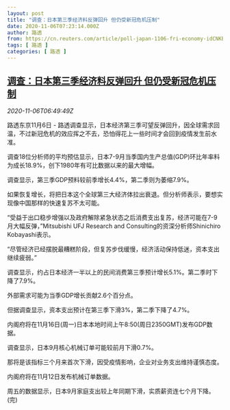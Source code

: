 ```yaml
---
layout: post
title: "调查：日本第三季经济料反弹回升 但仍受新冠危机压制"
date: 2020-11-06T07:23:14.000Z
author: 路透
from: https://cn.reuters.com/article/poll-japan-1106-fri-economy-idCNKBS27M0P4
tags: [ 路透 ]
categories: [ 路透 ]
---
```

<!--1604647394000-->
[调查：日本第三季经济料反弹回升 但仍受新冠危机压制](https://cn.reuters.com/article/poll-japan-1106-fri-economy-idCNKBS27M0P4)
------

<div>
<div><i>2020-11-06T06:49:49Z</i></div><p>路透东京11月6日 - 路透调查显示，日本经济第三季可望反弹回升，因全球需求回温，不过新冠危机的效应挥之不去，恐怕得花上一些时间才会回到疫情发生前水准。</p><p>调查18位分析师的平均预估显示，日本7-9月当季国内生产总值(GDP)环比年率料为成长18.9%，创下1980年有可比数据以来的最大增幅。</p><p>调查显示，第三季GDP预料较前季增长4.4%，第二季则为萎缩7.9%。</p><p>如果恢复增长，将把日本这个全球第三大经济体拉出衰退。但分析师表示，要想实现像中国那样的快速复苏不太可能。</p><p>“受益于出口稳步增强以及政府解除紧急状态之后消费支出复苏，经济可能在7-9月大幅反弹，”Mitsubishi UFJ Research and Consulting的资深分析师Shinichiro Kobayashi表示。</p><p>“尽管经济已经摆脱最糟糕阶段，但复苏步伐缓慢，经济活动保持低迷，资本支出继续疲弱。”</p><p>调查显示，约占日本经济一半以上的民间消费第三季预计增长5.1%。第二季时下降了7.9%。</p><p>外部需求可能为当季GDP增长贡献2.6个百分点。</p><p>但据调查显示，资本支出预计在第三季下滑3%，第二季下降了4.7%。</p><p>内阁府将在11月16日(周一)日本本地时间上午8:50(周日2350GMT)发布GDP数据。</p><p>调查显示，日本9月核心机械订单可能较前月下滑0.7%。</p><p>那将是该指标三个月来首次下滑，因受疫情影响，企业对业务支出维持谨慎态度。</p><p>内阁府将在11月12日发布机械订单数据。</p><p>周五的数据显示，日本9月家庭支出较上年同期下滑，实质薪资连七个月下降。(完)</p>
</div>
